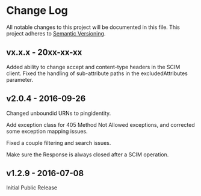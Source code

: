 # Change Log
All notable changes to this project will be documented in this file.
This project adheres to [Semantic Versioning](http://semver.org/).

## vx.x.x - 20xx-xx-xx
Added ability to change accept and content-type headers in the SCIM client.
Fixed the handling of sub-attribute paths in the excludedAttributes parameter.


## v2.0.4 - 2016-09-26
Changed unboundid URNs to pingidentity.

Add exception class for 405 Method Not Allowed exceptions, and corrected some exception mapping issues.

Fixed a couple filtering and search issues.

Make sure the Response is always closed after a SCIM operation.

## v1.2.9 - 2016-07-08
Initial Public Release

